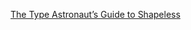 [The Type Astronaut’s Guide to Shapeless](https://books.underscore.io/shapeless-guide/shapeless-guide.html)